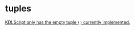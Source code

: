 # tuples

[KDLScript only has the empty tuple `()` currently implemented.](https://github.com/Gankra/abi-cafe/issues/48)
